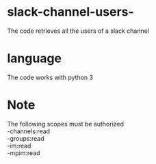 # slack-channel-users-
The code retrieves all the users of a slack channel 
# language
The code works with python 3 
# Note 
The following scopes must be authorized  
-channels:read  
-groups:read  
-im:read  
-mpim:read
